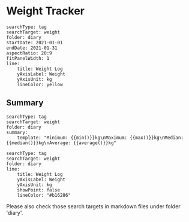 # Weight Tracker

```tracker
searchType: tag
searchTarget: weight
folder: diary
startDate: 2021-01-01
endDate: 2021-01-31
aspectRatio: 20:9
fitPanelWidth: 1
line:
    title: Weight Log
    yAxisLabel: Weight
    yAxisUnit: kg
    lineColor: yellow
```

## Summary

```tracker
searchType: tag
searchTarget: weight
folder: diary
summary:
    template: "Minimum: {{min()}}kg\nMaximum: {{max()}}kg\nMedian: {{median()}}kg\nAverage: {{average()}}kg"
```

```tracker
searchType: tag
searchTarget: weight
folder: diary
line:
    title: Weight Log
    yAxisLabel: Weight
    yAxisUnit: kg
    showPoint: false
    lineColor: "#b16286"
```

Please also check those search targets in markdown files under folder 'diary'.
